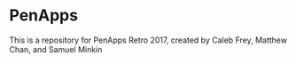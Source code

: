 # PenApps
This is a repository for PenApps Retro 2017, created by Caleb Frey, Matthew Chan, and Samuel Minkin
